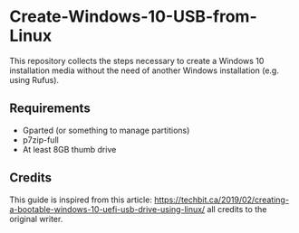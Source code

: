 # Create-Windows-10-USB-from-Linux

This repository collects the steps necessary to create a Windows 10 installation media without the need of another Windows installation (e.g. using Rufus). 

## Requirements

- Gparted (or something to manage partitions)
- p7zip-full
- At least 8GB thumb drive


## Credits

This guide is inspired from this article: https://techbit.ca/2019/02/creating-a-bootable-windows-10-uefi-usb-drive-using-linux/ all credits to the original writer.

